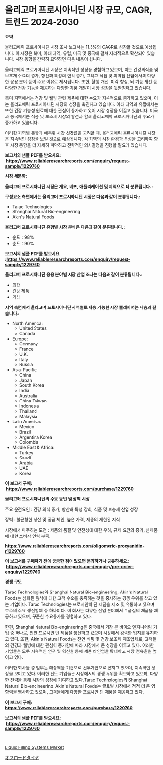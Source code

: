<p><h1>올리고머 프로시아니딘 시장 규모, CAGR, 트렌드 2024-2030</h1></p><p><strong>요약</strong></p>
<p><p>올리고메릭 프로시아니딘 시장 조사 보고서는 11.3%의 CAGR로 성장할 것으로 예상됩니다. 이 시장은 북미, 아태 지역, 유럽, 미국 및 중국에 걸쳐 지리적으로 확산되어 있습니다. 시장 동향을 간략히 요약하면 다음 내용이 됩니다.</p><p>올리고메릭 프로시아니딘 시장은 지속적인 성장을 경험하고 있으며, 이는 건강의식품 및 보조제 수요의 증가, 항산화 특성의 인식 증가, 그리고 식품 및 의약품 산업에서의 다양한 응용 분야 등이 주요 이유로 제시됩니다. 또한, 혈행 개선, 미각 향상, 뇌 기능 개선 등 다양한 건강 기능을 제공하는 다양한 제품 개발이 시장 성장을 뒷받침하고 있습니다.</p><p>북미 지역에서는 건강 및 웰빙 관련 제품에 대한 수요가 지속적으로 증가하고 있으며, 이는 올리고메릭 프로시아니딘 시장의 성장을 촉진하고 있습니다. 아태 지역과 유럽에서는 또한 건강 기능성 원료에 대한 관심이 증가하고 있어 시장 성장을 이끌고 있습니다. 미국과 중국에서는 식품 및 보조제 시장의 발전과 함께 올리고메릭 프로시아니딘의 수요가 증가하고 있습니다.</p><p>이러한 지역별 동향과 예측된 시장 성장률을 고려할 때, 올리고메릭 프로시아니딘 시장은 지속적인 성장을 보일 것으로 예상됩니다. 각 지역의 시장 환경과 특성을 고려하여 향후 시장 동향을 더 자세히 파악하고 전략적인 의사결정을 진행할 필요가 있습니다.</p></p>
<p><strong>보고서의 샘플 PDF를 받으세요: &nbsp;<a href="https://www.reliableresearchreports.com/enquiry/request-sample/1229760">https://www.reliableresearchreports.com/enquiry/request-sample/1229760</a></strong></p>
<p><strong>시장 세분화:</strong></p>
<p><strong> 올리고머 프로시아니딘 시장은 개요, 배포, 애플리케이션 및 지역으로 더 분류됩니다. :</strong></p>
<p><strong>구성요소 측면에서는 올리고머 프로시아니딘 시장은 다음과 같이 분류됩니다.:</strong></p>
<p><ul><li>Tarac Technologies</li><li>Shanghai Natural Bio-engineering</li><li>Akin's Natural Foods</li></ul></p>
<p><strong> 올리고머 프로시아니딘 유형별 시장 분석은 다음과 같이 분류됩니다.:</strong></p>
<p><ul><li>순도：98%</li><li>순도：90%</li></ul></p>
<p><strong>보고서의 샘플 PDF를 받으세요 :<a href="https://www.reliableresearchreports.com/enquiry/request-sample/1229760">https://www.reliableresearchreports.com/enquiry/request-sample/1229760</a></strong></p>
<p><strong> 올리고머 프로시아니딘 응용 분야별 시장 산업 조사는 다음과 같이 분류됩니다.:</strong></p>
<p><ul><li>의학</li><li>건강 제품</li><li>기타</li></ul></p>
<p><strong>지역 측면에서 올리고머 프로시아니딘 지역별로 이용 가능한 시장 플레이어는 다음과 같습니다.:</strong></p>
<p><ul>
    <li>
        North America:
        <ul>
            <li>United States</li>
            <li>Canada</li>
        </ul>
    </li>
    <li>
        Europe:
        <ul>
            <li>Germany</li>
            <li>France</li>
            <li>U.K.</li>
            <li>Italy</li>
            <li>Russia</li>
        </ul>
    </li>
    <li>
        Asia-Pacific:
        <ul>
            <li>China</li>
            <li>Japan</li>
            <li>South Korea</li>
            <li>India</li>
            <li>Australia</li>
            <li>China Taiwan</li>
            <li>Indonesia</li>
            <li>Thailand</li>
            <li>Malaysia</li>
        </ul>
    </li>
    <li>
        Latin America:
        <ul>
            <li>Mexico</li>
            <li>Brazil</li>
            <li>Argentina Korea</li>
            <li>Colombia</li>
        </ul>
    </li>
    <li>
        Middle East & Africa:
        <ul>
            <li>Turkey</li>
            <li>Saudi</li>
            <li>Arabia</li>
            <li>UAE</li>
            <li>Korea</li>
        </ul>
    </li>
    </ul></p>
<p><strong>이 보고서 구매: &nbsp;<a href="https://www.reliableresearchreports.com/purchase/1229760">https://www.reliableresearchreports.com/purchase/1229760</a></strong></p>
<p><strong>올리고머 프로시아니딘의 주요 동인 및 장벽 시장</strong></p>
<p><p>주요 운전요인 : 건강 의식 증가, 항산화 특성 강화, 식품 및 보충제 산업 성장</p><p>장벽 : 불균형한 생산 및 공급 체인, 높은 가격, 제품의 제한된 지식</p><p>시장에서 마주하는 도전 : 제품의 품질 및 안전성에 대한 우려, 규제 요건의 증가, 신제품에 대한 소비자 인식 부족.</p></p>
<p><strong><a href="https://www.reliableresearchreports.com/oligomeric-procyanidin-r1229760">https://www.reliableresearchreports.com/oligomeric-procyanidin-r1229760</a></strong></p>
<p><strong>이 보고서를 구매하기 전에 궁금한 점이 있으면 문의하거나 공유하세요.: &nbsp;<a href="https://www.reliableresearchreports.com/enquiry/pre-order-enquiry/1229760">https://www.reliableresearchreports.com/enquiry/pre-order-enquiry/1229760</a></strong></p>
<p><strong>경쟁 구도</strong></p>
<p><p>Tarac Technologies와 Shanghai Natural Bio-engineering, Akin's Natural Foods는 심화된 음식에 대한 고객 수요를 충족하는 것을 중시하는 경쟁 우위를 갖고 있는 기업이다. Tarac Technologies는 프로시안이 딘 제품을 제조 및 유통하고 있으며 호주의 주요 생산업체 중 하나이다. 이 회사는 다양한 산업 분야에서 고품질의 제품을 제공하고 있으며, 꾸준한 수요증가를 경험하고 있다. </p><p>한편, Shanghai Natural Bio-engineering은 중국에서 가장 큰 바이오 엔지니어링 기업 중 하나로, 천연 프로시안 딘 제품을 생산하고 있으며 시장에서 강력한 입지를 유지하고 있다. 또한, Akin's Natural Foods는 천연 식품 및 건강 보조제 제조업체로, 고객들의 건강과 웰빙에 대한 관심이 증가함에 따라 시장에서 큰 성장을 이루고 있다. 이러한 기업들은 모두 지속적인 연구 및 혁신을 통해 제품 라인업을 확대하고 시장 점유율을 높이고 있다.</p><p>이러한 회사들 중 일부는 매출액을 기준으로 선두기업으로 꼽히고 있으며, 지속적인 성장을 보이고 있다. 이러한 선도 기업들은 시장에서의 경쟁 우위를 확보하고 있으며, 다양한 전략을 통해 시장의 성장에 기여하고 있다.Tarac Technologies와 Shanghai Natural Bio-engineering, Akin's Natural Foods는 글로벌 시장에서 점점 더 큰 영향력을 행사하고 있으며, 고객들에게 다양한 프로시안 딘 제품을 제공하고 있다.</p></p>
<p><strong>이 보고서 구매: &nbsp; <a href="https://www.reliableresearchreports.com/purchase/1229760">https://www.reliableresearchreports.com/purchase/1229760</a></strong></p>
<p><strong>보고서의 샘플 PDF를 받으세요: &nbsp;<a href="https://www.reliableresearchreports.com/enquiry/request-sample/1229760">https://www.reliableresearchreports.com/enquiry/request-sample/1229760</a></strong><strong></strong></p>
<p>&nbsp;</p>
<p><p><a href="https://github.com/okotobwrhuteie/Market-Research-Report-List-2/blob/main/liquid-filling-systems-market.md">Liquid Filling Systems Market</a></p><p><a href="https://github.com/SarahFahey88/Market-Research-Report-List-1/blob/main/862534632039.md">オフロードタイヤ</a></p></p>